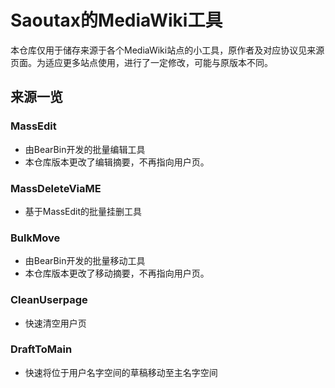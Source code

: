 # Saoutax的MediaWiki工具

本仓库仅用于储存来源于各个MediaWiki站点的小工具，原作者及对应协议见来源页面。为适应更多站点使用，进行了一定修改，可能与原版本不同。

## 来源一览
### MassEdit
- 由BearBin开发的批量编辑工具
- 本仓库版本更改了编辑摘要，不再指向用户页。

### MassDeleteViaME
- 基于MassEdit的批量挂删工具

### BulkMove
- 由BearBin开发的批量移动工具
- 本仓库版本更改了移动摘要，不再指向用户页。

### CleanUserpage
- 快速清空用户页

### DraftToMain
- 快速将位于用户名字空间的草稿移动至主名字空间
